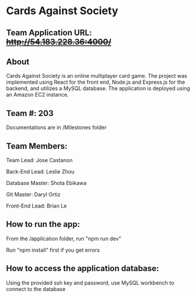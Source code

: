 # Cards Against Society

## Team Application URL: <del>http://54.183.228.36:4000/</del>


## About

Cards Against Society is an online multiplayer card game. The project was implemented using React for the front end, Node.js and Express.js for the backend, and utilizes a MySQL database. The application is deployed using an Amazon EC2 instance.


## Team #: 203
Documentations are in /Milestones folder


## Team Members:

Team Lead: Jose Castanon

Back-End Lead: Leslie Zhou

Database Master: Shota Ebikawa

Git Master: Daryl Ortiz

Front-End Lead: Brian Le



## How to run the app:

From the /application folder, run "npm run dev"

Run "npm install" first if you get errors


## How to access the application database:

Using the provided ssh key and password, use MySQL workbench to connect to the database
